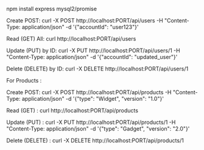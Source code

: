 npm install express mysql2/promise

Create POST: 
curl -X POST http://localhost:PORT/api/users -H "Content-Type: application/json" -d '{"accountId": "user123"}'

Read (GET) All:
curl http://localhost:PORT/api/users

Update (PUT) by ID: 
curl -X PUT http://localhost:PORT/api/users/1 -H "Content-Type: application/json" -d '{"accountId": "updated_user"}'

Delete (DELETE) by ID: 
curl -X DELETE http://localhost:PORT/api/users/1

For Products : 

Create POST: 
curl -X POST http://localhost:PORT/api/products -H "Content-Type: application/json" -d '{"type": "Widget", "version": "1.0"}'

Read (GET) : 
curl http://localhost:PORT/api/products

Update (PUT) :
curl -X PUT http://localhost:PORT/api/products/1 -H "Content-Type: application/json" -d '{"type": "Gadget", "version": "2.0"}'

Delete (DELETE) : 
curl -X DELETE http://localhost:PORT/api/products/1

